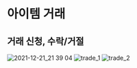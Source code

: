 # 아이템 거래

## 거래 신청, 수락/거절

![2021-12-21_21 39 04](https://user-images.githubusercontent.com/55339366/147477472-16d263cb-ca6d-48c8-8e0e-140095ab26e7.png)
![trade_1](https://user-images.githubusercontent.com/55339366/147477480-9fc4a333-9ae0-45b5-8005-4cd59b46bf0e.png)
![trade_2](https://user-images.githubusercontent.com/55339366/147477482-522322de-c921-419f-b553-f013ff861368.png)
